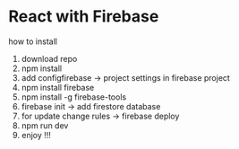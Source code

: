 # React with Firebase

how to install 
1. download repo
2. npm install
3. add configfirebase -> project settings in firebase project
4. npm install firebase
5. npm install -g firebase-tools
6. firebase init -> add firestore database
7. for update change rules -> firebase deploy
8. npm run dev
9. enjoy !!!
